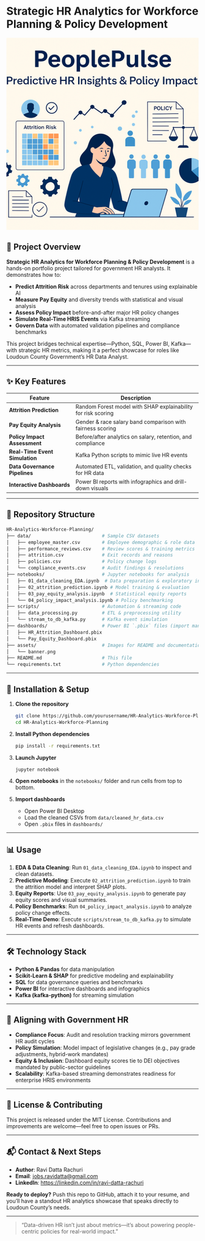 # Strategic HR Analytics for Workforce Planning & Policy Development

![HR Analytics Banner](assets/banner.png)

## 🚀 Project Overview

**Strategic HR Analytics for Workforce Planning & Policy Development** is a hands-on portfolio project tailored for government HR analysts. It demonstrates how to:

- **Predict Attrition Risk** across departments and tenures using explainable AI
- **Measure Pay Equity** and diversity trends with statistical and visual analysis
- **Assess Policy Impact** before-and-after major HR policy changes
- **Simulate Real-Time HRIS Events** via Kafka streaming
- **Govern Data** with automated validation pipelines and compliance benchmarks

This project bridges technical expertise—Python, SQL, Power BI, Kafka—with strategic HR metrics, making it a perfect showcase for roles like Loudoun County Government’s HR Data Analyst.

---

## ✨ Key Features

| Feature                         | Description                                                    |
|---------------------------------|----------------------------------------------------------------|
| **Attrition Prediction**        | Random Forest model with SHAP explainability for risk scoring  |
| **Pay Equity Analysis**         | Gender & race salary band comparison with fairness scoring     |
| **Policy Impact Assessment**    | Before/after analytics on salary, retention, and compliance    |
| **Real-Time Event Simulation**  | Kafka Python scripts to mimic live HR events                   |
| **Data Governance Pipelines**   | Automated ETL, validation, and quality checks for HR data      |
| **Interactive Dashboards**      | Power BI reports with infographics and drill-down visuals      |

---

## 📁 Repository Structure

```bash
HR-Analytics-Workforce-Planning/
├── data/                          # Sample CSV datasets
│   ├── employee_master.csv        # Employee demographic & role data
│   ├── performance_reviews.csv    # Review scores & training metrics
│   ├── attrition.csv              # Exit records and reasons
│   ├── policies.csv               # Policy change logs
│   └── compliance_events.csv      # Audit findings & resolutions
├── notebooks/                     # Jupyter notebooks for analysis
│   ├── 01_data_cleaning_EDA.ipynb  # Data preparation & exploratory insights
│   ├── 02_attrition_prediction.ipynb # Model training & evaluation
│   ├── 03_pay_equity_analysis.ipynb  # Statistical equity reports
│   └── 04_policy_impact_analysis.ipynb # Policy benchmarking
├── scripts/                       # Automation & streaming code
│   ├── data_processing.py         # ETL & preprocessing utility
│   └── stream_to_db_kafka.py      # Kafka event simulation
├── dashboards/                    # Power BI `.pbix` files (import manually)
│   ├── HR_Attrition_Dashboard.pbix
│   └── Pay_Equity_Dashboard.pbix
├── assets/                        # Images for README and documentation
│   └── banner.png
├── README.md                      # This file
└── requirements.txt               # Python dependencies
```

---

## 🔧 Installation & Setup

1. **Clone the repository**
   ```bash
   git clone https://github.com/yourusername/HR-Analytics-Workforce-Planning.git
   cd HR-Analytics-Workforce-Planning
   ```

2. **Install Python dependencies**
   ```bash
   pip install -r requirements.txt
   ```

3. **Launch Jupyter**
   ```bash
   jupyter notebook
   ```

4. **Open notebooks** in the `notebooks/` folder and run cells from top to bottom.

5. **Import dashboards**
   - Open Power BI Desktop
   - Load the cleaned CSVs from `data/cleaned_hr_data.csv`
   - Open `.pbix` files in `dashboards/`

---

## 📊 Usage

1. **EDA & Data Cleaning**: Run `01_data_cleaning_EDA.ipynb` to inspect and clean datasets.
2. **Predictive Modeling**: Execute `02_attrition_prediction.ipynb` to train the attrition model and interpret SHAP plots.
3. **Equity Reports**: Use `03_pay_equity_analysis.ipynb` to generate pay equity scores and visual summaries.
4. **Policy Benchmarks**: Run `04_policy_impact_analysis.ipynb` to analyze policy change effects.
5. **Real-Time Demo**: Execute `scripts/stream_to_db_kafka.py` to simulate HR events and refresh dashboards.

---

## 🛠️ Technology Stack

- **Python & Pandas** for data manipulation
- **Scikit-Learn & SHAP** for predictive modeling and explainability
- **SQL** for data governance queries and benchmarks
- **Power BI** for interactive dashboards and infographics
- **Kafka (kafka-python)** for streaming simulation

---

## 🎯 Aligning with Government HR

- **Compliance Focus**: Audit and resolution tracking mirrors government HR audit cycles
- **Policy Simulation**: Model impact of legislative changes (e.g., pay grade adjustments, hybrid-work mandates)
- **Equity & Inclusion**: Dashboard equity scores tie to DEI objectives mandated by public-sector guidelines
- **Scalability**: Kafka-based streaming demonstrates readiness for enterprise HRIS environments

---

## 📛 License & Contributing

This project is released under the MIT License. Contributions and improvements are welcome—feel free to open issues or PRs.

---

## 📬 Contact & Next Steps

- **Author**: Ravi Datta Rachuri
- **Email**: jobs.ravidatta@gmail.com
- **LinkedIn**: https://linkedin.com/in/ravi-datta-rachuri

**Ready to deploy?** Push this repo to GitHub, attach it to your resume, and you’ll have a standout HR analytics showcase that speaks directly to Loudoun County’s needs.

---

> “Data-driven HR isn’t just about metrics—it’s about powering people-centric policies for real-world impact.”

